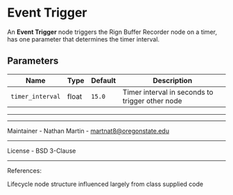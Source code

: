 # Event Trigger

An **Event Trigger** node triggers the Rign Buffer Recorder node on a timer, has one parameter that determines 
the timer interval.

## Parameters

| Name              | Type    | Default             | Description                                        |
|-------------------|---------|---------------------|----------------------------------------------------|
| `timer_interval`  | float   | `15.0`              | Timer interval in seconds to trigger other node    |

_____________________________________________________________________________________
_____________________________________________________________________________________
Maintainer - Nathan Martin - martnat8@oregonstate.edu
_____________________________________________________________________________________
License - BSD 3-Clause
_____________________________________________________________________________________
References:

Lifecycle node structure influenced largely from class supplied code